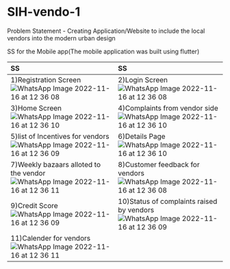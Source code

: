 # SIH-vendo-1
Problem Statement - Creating Application/Website to include the local vendors into the modern urban design

SS for the Mobile app(The mobile application was built using flutter)

| SS | SS |
| :--------------- | :--------------- |
| 1)Registration Screen ![WhatsApp Image 2022-11-16 at 12 36 08](https://user-images.githubusercontent.com/89311783/202110390-a1b79a8e-8d4a-4a82-870b-7888417b0fc5.jpg) | 2)Login Screen ![WhatsApp Image 2022-11-16 at 12 36 08](https://user-images.githubusercontent.com/89311783/202110520-5b6b9183-c2f2-42f5-9d5f-788963335361.jpg) |
| 3)Home Screen ![WhatsApp Image 2022-11-16 at 12 36 10](https://user-images.githubusercontent.com/89311783/202110680-3677e616-505b-460e-98c1-5566a0cfb922.jpg) | 4)Complaints from vendor side ![WhatsApp Image 2022-11-16 at 12 36 10](https://user-images.githubusercontent.com/89311783/202111051-4d068545-3dc2-4ab4-8757-207685fb756d.jpg)|
| 5)list of Incentives for vendors ![WhatsApp Image 2022-11-16 at 12 36 09](https://user-images.githubusercontent.com/89311783/202112158-14d5982c-097b-4ae9-b3e3-0724c9861d66.jpg) | 6)Details Page ![WhatsApp Image 2022-11-16 at 12 36 10](https://user-images.githubusercontent.com/89311783/202111252-efc7b094-f9b9-4163-8878-6d094d59d44f.jpg) |
| 7)Weekly bazaars alloted to the vendor ![WhatsApp Image 2022-11-16 at 12 36 11](https://user-images.githubusercontent.com/89311783/202111399-ed3a3573-e9f4-4bba-8b64-34fa421b70d9.jpg) | 8)Customer feedback for vendors ![WhatsApp Image 2022-11-16 at 12 36 08](https://user-images.githubusercontent.com/89311783/202111748-ba56f74b-c880-43be-ab22-3d8e03dd9fc8.jpg) |
| 9)Credit Score ![WhatsApp Image 2022-11-16 at 12 36 09](https://user-images.githubusercontent.com/89311783/202112266-feaf4cb9-d346-4f37-943c-35553336f0ef.jpg) | 10)Status of complaints raised by vendors ![WhatsApp Image 2022-11-16 at 12 36 09](https://user-images.githubusercontent.com/89311783/202112456-79bd9b7a-b75f-4fad-a403-d684fae6e89b.jpg)|
| 11)Calender for vendors ![WhatsApp Image 2022-11-16 at 12 36 11](https://user-images.githubusercontent.com/89311783/202112684-4eecf8c2-3caa-4173-b35f-f540edd2213c.jpg) ||






















